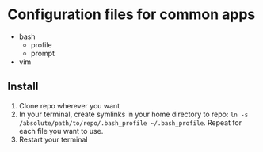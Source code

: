 # Configuration files for common apps

- bash
  - profile
  - prompt
- vim

## Install
1. Clone repo wherever you want
2. In your terminal, create symlinks in your home directory to repo:
`ln -s /absolute/path/to/repo/.bash_profile ~/.bash_profile`. Repeat for each file you want to use.
3. Restart your terminal
